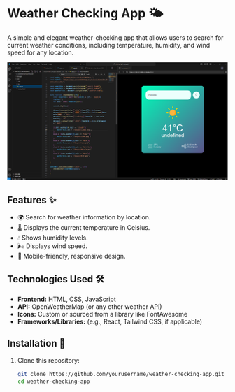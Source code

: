 # Weather Checking App 🌤️

A simple and elegant weather-checking app that allows users to search for current weather conditions, including temperature, humidity, and wind speed for any location.

![App Screenshot](./screenshot/Screenshot%202024-07-27%20182335.png)

## Features ✨

- 🌍 Search for weather information by location.
- 🌡️ Displays the current temperature in Celsius.
- 💧 Shows humidity levels.
- 🌬️ Displays wind speed.
- 📱 Mobile-friendly, responsive design.

## Technologies Used 🛠️

- **Frontend:** HTML, CSS, JavaScript
- **API:** OpenWeatherMap (or any other weather API)
- **Icons:** Custom or sourced from a library like FontAwesome
- **Frameworks/Libraries:** (e.g., React, Tailwind CSS, if applicable)

## Installation 🚀

1. Clone this repository:

   ```bash
   git clone https://github.com/yourusername/weather-checking-app.git
   cd weather-checking-app
